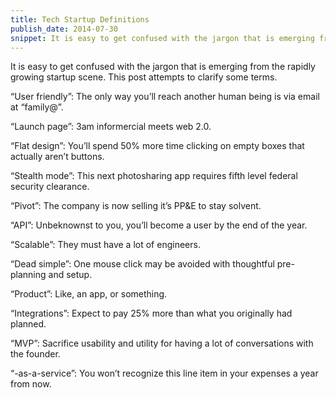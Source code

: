 ```yaml
---
title: Tech Startup Definitions
publish_date: 2014-07-30
snippet: It is easy to get confused with the jargon that is emerging from the rapidly growing startup scene. This post attempts to clarify some terms.
---
```


It is easy to get confused with the jargon that is emerging from the rapidly growing startup scene. This post attempts to clarify some terms.

“User friendly”: The only way you’ll reach another human being is via email at “family@”.

“Launch page”: 3am informercial meets web 2.0.

“Flat design”: You’ll spend 50% more time clicking on empty boxes that actually aren’t buttons.

“Stealth mode”: This next photosharing app requires fifth level federal security clearance.

“Pivot”: The company is now selling it’s PP&E to stay solvent.

“API”: Unbeknownst to you, you’ll become a user by the end of the year.

“Scalable”: They must have a lot of engineers.

“Dead simple”: One mouse click may be avoided with thoughtful pre-planning and setup.

“Product”: Like, an app, or something.

“Integrations”: Expect to pay 25% more than what you originally had planned.

“MVP”: Sacrifice usability and utility for having a lot of conversations with the founder.

“-as-a-service”: You won’t recognize this line item in your expenses a year from now.